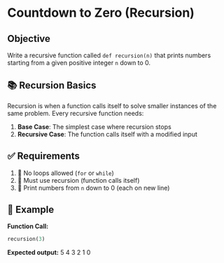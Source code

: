 # Countdown to Zero (Recursion)

## Objective

Write a recursive function called `def recursion(n)` that prints numbers starting from a given positive integer `n` down to 0.

## 📚 Recursion Basics

Recursion is when a function calls itself to solve smaller instances of the same problem. Every recursive function needs:

1. **Base Case**: The simplest case where recursion stops
2. **Recursive Case**: The function calls itself with a modified input

## ✅ Requirements

1. 🚫 No loops allowed (`for` or `while`)
2. 🔄 Must use recursion (function calls itself)
3. 🔢 Print numbers from `n` down to 0 (each on new line)

## 📝 Example

**Function Call:**
```python
recursion(3)
```

**Expected output:**
5
4
3
2
1
0
